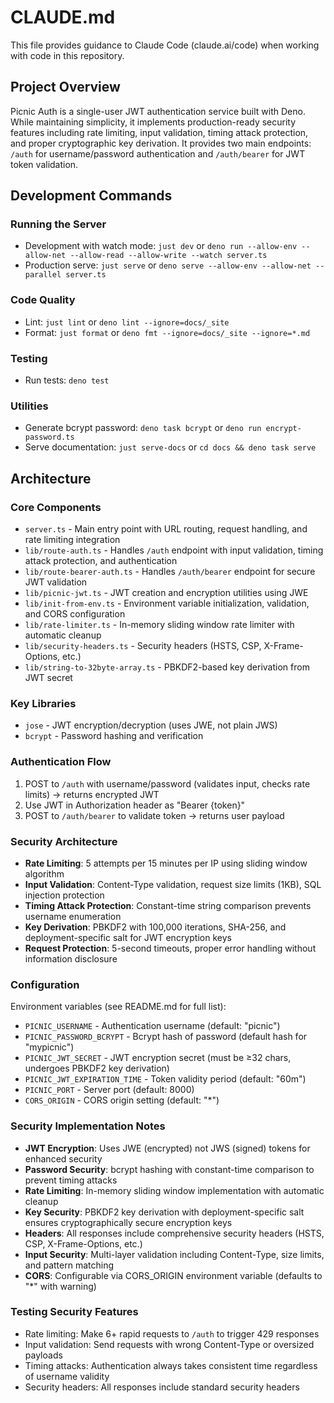 # CLAUDE.md

This file provides guidance to Claude Code (claude.ai/code) when working with code in this repository.

## Project Overview

Picnic Auth is a single-user JWT authentication service built with Deno. While maintaining simplicity, it implements production-ready security features including rate limiting, input validation, timing attack protection, and proper cryptographic key derivation. It provides two main endpoints: `/auth` for username/password authentication and `/auth/bearer` for JWT token validation.

## Development Commands

### Running the Server
- Development with watch mode: `just dev` or `deno run --allow-env --allow-net --allow-read --allow-write --watch server.ts`
- Production serve: `just serve` or `deno serve --allow-env --allow-net --parallel server.ts`

### Code Quality
- Lint: `just lint` or `deno lint --ignore=docs/_site`
- Format: `just format` or `deno fmt --ignore=docs/_site --ignore=*.md`

### Testing
- Run tests: `deno test`

### Utilities
- Generate bcrypt password: `deno task bcrypt` or `deno run encrypt-password.ts`
- Serve documentation: `just serve-docs` or `cd docs && deno task serve`

## Architecture

### Core Components
- `server.ts` - Main entry point with URL routing, request handling, and rate limiting integration
- `lib/route-auth.ts` - Handles `/auth` endpoint with input validation, timing attack protection, and authentication
- `lib/route-bearer-auth.ts` - Handles `/auth/bearer` endpoint for secure JWT validation
- `lib/picnic-jwt.ts` - JWT creation and encryption utilities using JWE
- `lib/init-from-env.ts` - Environment variable initialization, validation, and CORS configuration
- `lib/rate-limiter.ts` - In-memory sliding window rate limiter with automatic cleanup
- `lib/security-headers.ts` - Security headers (HSTS, CSP, X-Frame-Options, etc.)
- `lib/string-to-32byte-array.ts` - PBKDF2-based key derivation from JWT secret

### Key Libraries
- `jose` - JWT encryption/decryption (uses JWE, not plain JWS)
- `bcrypt` - Password hashing and verification

### Authentication Flow
1. POST to `/auth` with username/password (validates input, checks rate limits) → returns encrypted JWT
2. Use JWT in Authorization header as "Bearer {token}"
3. POST to `/auth/bearer` to validate token → returns user payload

### Security Architecture
- **Rate Limiting**: 5 attempts per 15 minutes per IP using sliding window algorithm
- **Input Validation**: Content-Type validation, request size limits (1KB), SQL injection protection
- **Timing Attack Protection**: Constant-time string comparison prevents username enumeration
- **Key Derivation**: PBKDF2 with 100,000 iterations, SHA-256, and deployment-specific salt for JWT encryption keys
- **Request Protection**: 5-second timeouts, proper error handling without information disclosure

### Configuration
Environment variables (see README.md for full list):
- `PICNIC_USERNAME` - Authentication username (default: "picnic")
- `PICNIC_PASSWORD_BCRYPT` - Bcrypt hash of password (default hash for "mypicnic")
- `PICNIC_JWT_SECRET` - JWT encryption secret (must be ≥32 chars, undergoes PBKDF2 key derivation)
- `PICNIC_JWT_EXPIRATION_TIME` - Token validity period (default: "60m")
- `PICNIC_PORT` - Server port (default: 8000)
- `CORS_ORIGIN` - CORS origin setting (default: "*")

### Security Implementation Notes
- **JWT Encryption**: Uses JWE (encrypted) not JWS (signed) tokens for enhanced security
- **Password Security**: bcrypt hashing with constant-time comparison to prevent timing attacks
- **Rate Limiting**: In-memory sliding window implementation with automatic cleanup
- **Key Security**: PBKDF2 key derivation with deployment-specific salt ensures cryptographically secure encryption keys
- **Headers**: All responses include comprehensive security headers (HSTS, CSP, X-Frame-Options, etc.)
- **Input Security**: Multi-layer validation including Content-Type, size limits, and pattern matching
- **CORS**: Configurable via CORS_ORIGIN environment variable (defaults to "*" with warning)

### Testing Security Features
- Rate limiting: Make 6+ rapid requests to `/auth` to trigger 429 responses
- Input validation: Send requests with wrong Content-Type or oversized payloads
- Timing attacks: Authentication always takes consistent time regardless of username validity
- Security headers: All responses include standard security headers

